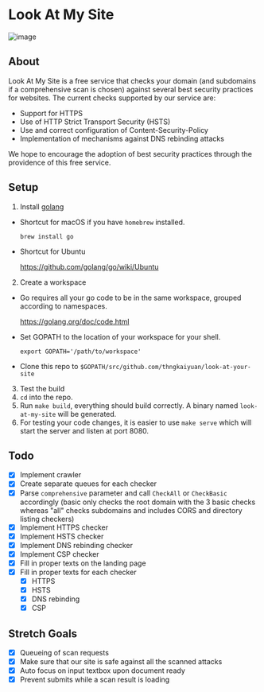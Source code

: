 # Look At My Site

![image](https://cloud.githubusercontent.com/assets/10496851/20352327/d4e984d6-ac51-11e6-86ca-3ef018e32a45.png)


## About

Look At My Site is a free service that checks your domain (and subdomains if a comprehensive scan is chosen) against several best security practices for websites. The current checks supported by our service are:
- Support for HTTPS
- Use of HTTP Strict Transport Security (HSTS)
- Use and correct configuration of Content-Security-Policy
- Implementation of mechanisms against DNS rebinding attacks

We hope to encourage the adoption of best security practices through the providence of this free service.

## Setup

1. Install [golang](https://golang.org/doc/install)
  - Shortcut for macOS if you have `homebrew` installed.
  
    ``` brew install go ```
    
  - Shortcut for Ubuntu
  
    https://github.com/golang/go/wiki/Ubuntu
    
2. Create a workspace
  - Go requires all your go code to be in the same workspace, grouped according to namespaces.
    
    https://golang.org/doc/code.html
  
  - Set GOPATH to the location of your workspace for your shell.
  
    ``` export GOPATH='/path/to/workspace' ```
    
  - Clone this repo to ```$GOPATH/src/github.com/thngkaiyuan/look-at-your-site```
  
3. Test the build
  1. `cd` into the repo.
  2. Run `make build`, everything should build correctly. A binary named `look-at-my-site` will be generated. 
  3. For testing your code changes, it is easier to use `make serve` which will start the server and listen at port 8080.
  
 ## Todo
 - [x] Implement crawler
 - [x] Create separate queues for each checker
 - [x] Parse `comprehensive` parameter and call `CheckAll` or `CheckBasic` accordingly (basic only checks the root domain with the 3 basic checks whereas "all" checks subdomains and includes CORS and directory listing checkers)
 - [x] Implement HTTPS checker
 - [x] Implement HSTS checker
 - [x] Implement DNS rebinding checker
 - [x] Implement CSP checker
 - [x] Fill in proper texts on the landing page
 - [x] Fill in proper texts for each checker
    - [x] HTTPS
    - [x] HSTS
    - [x] DNS rebinding
    - [x] CSP
 
 ## Stretch Goals
 - [x] Queueing of scan requests
 - [x] Make sure that our site is safe against all the scanned attacks
 - [x] Auto focus on input textbox upon document ready
 - [x] Prevent submits while a scan result is loading
